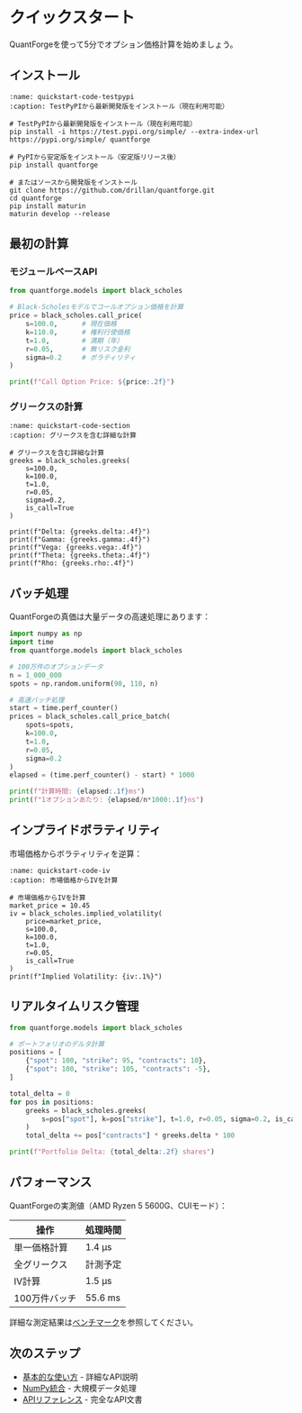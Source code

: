 # クイックスタート

QuantForgeを使って5分でオプション価格計算を始めましょう。

## インストール

```{code-block} bash
:name: quickstart-code-testpypi
:caption: TestPyPIから最新開発版をインストール（現在利用可能）

# TestPyPIから最新開発版をインストール（現在利用可能）
pip install -i https://test.pypi.org/simple/ --extra-index-url https://pypi.org/simple/ quantforge

# PyPIから安定版をインストール（安定版リリース後）
pip install quantforge

# またはソースから開発版をインストール
git clone https://github.com/drillan/quantforge.git
cd quantforge
pip install maturin
maturin develop --release
```

## 最初の計算

### モジュールベースAPI

```python
from quantforge.models import black_scholes

# Black-Scholesモデルでコールオプション価格を計算
price = black_scholes.call_price(
    s=100.0,      # 現在価格
    k=110.0,      # 権利行使価格
    t=1.0,        # 満期（年）
    r=0.05,       # 無リスク金利
    sigma=0.2     # ボラティリティ
)

print(f"Call Option Price: ${price:.2f}")
```

### グリークスの計算

```{code-block} python
:name: quickstart-code-section
:caption: グリークスを含む詳細な計算

# グリークスを含む詳細な計算
greeks = black_scholes.greeks(
    s=100.0,
    k=100.0,
    t=1.0,
    r=0.05,
    sigma=0.2,
    is_call=True
)

print(f"Delta: {greeks.delta:.4f}")
print(f"Gamma: {greeks.gamma:.4f}")
print(f"Vega: {greeks.vega:.4f}")
print(f"Theta: {greeks.theta:.4f}")
print(f"Rho: {greeks.rho:.4f}")
```

## バッチ処理

QuantForgeの真価は大量データの高速処理にあります：

```python
import numpy as np
import time
from quantforge.models import black_scholes

# 100万件のオプションデータ
n = 1_000_000
spots = np.random.uniform(90, 110, n)

# 高速バッチ処理
start = time.perf_counter()
prices = black_scholes.call_price_batch(
    spots=spots,
    k=100.0,
    t=1.0,
    r=0.05,
    sigma=0.2
)
elapsed = (time.perf_counter() - start) * 1000

print(f"計算時間: {elapsed:.1f}ms")
print(f"1オプションあたり: {elapsed/n*1000:.1f}ns")
```

## インプライドボラティリティ

市場価格からボラティリティを逆算：

```{code-block} python
:name: quickstart-code-iv
:caption: 市場価格からIVを計算

# 市場価格からIVを計算
market_price = 10.45
iv = black_scholes.implied_volatility(
    price=market_price,
    s=100.0,
    k=100.0,
    t=1.0,
    r=0.05,
    is_call=True
)
print(f"Implied Volatility: {iv:.1%}")
```


## リアルタイムリスク管理

```python
from quantforge.models import black_scholes

# ポートフォリオのデルタ計算
positions = [
    {"spot": 100, "strike": 95, "contracts": 10},
    {"spot": 100, "strike": 105, "contracts": -5},
]

total_delta = 0
for pos in positions:
    greeks = black_scholes.greeks(
        s=pos["spot"], k=pos["strike"], t=1.0, r=0.05, sigma=0.2, is_call=True
    )
    total_delta += pos["contracts"] * greeks.delta * 100

print(f"Portfolio Delta: {total_delta:.2f} shares")
```

## パフォーマンス

QuantForgeの実測値（AMD Ryzen 5 5600G、CUIモード）：

| 操作 | 処理時間 |
|------|----------|
| 単一価格計算 | 1.4 μs |
| 全グリークス | 計測予定 |
| IV計算 | 1.5 μs |
| 100万件バッチ | 55.6 ms |

詳細な測定結果は[ベンチマーク](performance/benchmarks.md)を参照してください。

## 次のステップ

- [基本的な使い方](user_guide/basic_usage.md) - 詳細なAPI説明
- [NumPy統合](user_guide/numpy_integration.md) - 大規模データ処理
- [APIリファレンス](api/python/index.md) - 完全なAPI文書